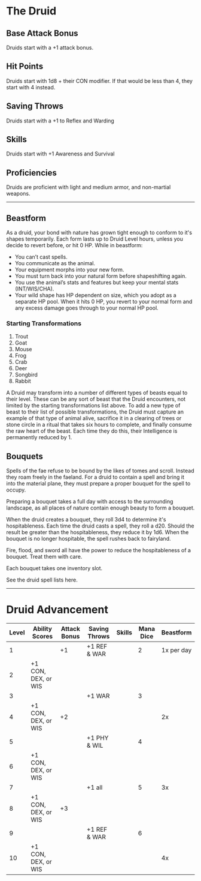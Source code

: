 # The Druid
## Base Attack Bonus
Druids start with a +1 attack bonus.
## Hit Points
Druids start with 1d8 + their CON modifier. If that would be less than 4, they start with 4 instead.
## Saving Throws
Druids start with a +1 to Reflex and Warding
## Skills
Druids start with +1 Awareness and Survival
## Proficiencies
Druids are proficient with light and medium armor, and non-martial weapons.
___________
## Beastform
As a druid, your bond with nature has grown tight enough to conform to it's shapes temporarily. Each form lasts up to Druid Level hours, unless you decide to revert before, or hit 0 HP. While in beastform:
+ You can’t cast spells.
+ You communicate as the animal.
+ Your equipment morphs into your new form. 
+ You must turn back into your natural form before shapeshifting again. 
+ You use the animal’s stats and features but keep your mental stats (INT/WIS/CHA). 
+ Your wild shape has HP dependent on size, which you adopt as a separate HP pool. When it hits 0 HP, you revert to your normal form and any excess damage goes through to your normal HP pool. 
### Starting Transformations 
1. Trout
2. Goat
3. Mouse
4. Frog
5. Crab
6. Deer
7. Songbird
8. Rabbit

A Druid may transform into a number of different types of beasts equal to their level. These can be any sort of beast that the Druid encounters, not limited by the starting transformations list above. To add a new type of beast to their list of possible transformations, the Druid must capture an example of that type of animal alive, sacrifice it in a clearing of trees or stone circle in a ritual that takes six hours to complete, and finally consume the raw heart of the beast. Each time they do this, their Intelligence is permanently reduced by 1.
## Bouquets
Spells of the fae refuse to be bound by the likes of tomes and scroll. Instead they roam freely in the faeland. For a druid to contain a spell and bring it into the material plane, they must prepare a proper bouquet for the spell to occupy. 

Preparing a bouquet takes a full day with access to the surrounding landscape, as all places of nature contain enough beauty to form a bouquet.

When the druid creates a bouquet, they roll 3d4 to determine it's hospitableness. Each time the druid casts a spell, they roll a d20. Should the result be greater than the hospitableness, they reduce it by 1d6. When the bouquet is no longer hospitable, the spell rushes back to fairyland.

Fire, flood, and sword all have the power to reduce the hospitableness of a bouquet. Treat them with care.

Each bouquet takes one inventory slot.

See the druid spell lists here.
__________________
# Druid Advancement
| Level | Ability Scores      | Attack Bonus | Saving Throws | Skills | Mana Dice | Beastform  |
| ----- | ------------------- | ------------ | ------------- | ------ | --------- | ---------- |
| 1     |                     | +1           | +1 REF & WAR  |        | 2         | 1x per day |
| 2     | +1 CON, DEX, or WIS |              |               |        |           |            |
| 3     |                     |              | +1 WAR        |        | 3         |            |
| 4     | +1 CON, DEX, or WIS | +2           |               |        |           | 2x         |
| 5     |                     |              | +1 PHY & WIL  |        | 4         |            |
| 6     | +1 CON, DEX, or WIS |              |               |        |           |            |
| 7     |                     |              | +1 all        |        | 5         | 3x         |
| 8     | +1 CON, DEX, or WIS | +3           |               |        |           |            |
| 9     |                     |              | +1 REF & WAR  |        | 6         |            |
| 10    | +1 CON, DEX, or WIS |              |               |        |           | 4x         |
